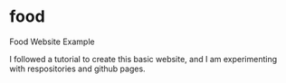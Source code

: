 # food
Food Website Example

I followed a tutorial to create this basic website, and I am experimenting with respositories and github pages.

